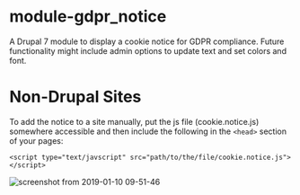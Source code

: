 # module-gdpr_notice
A Drupal 7 module to display a cookie notice for GDPR compliance. 
Future functionality might include admin options to update text and set colors and font.

# Non-Drupal Sites
To add the notice to a site manually, put the js file (cookie.notice.js) somewhere accessible and then include the following in the ```<head>``` section of your pages:
  
```
<script type="text/javscript" src="path/to/the/file/cookie.notice.js"></script>
```

![screenshot from 2019-01-10 09-51-46](https://user-images.githubusercontent.com/1031373/50976289-999ba680-14bd-11e9-98a9-30446f0506f4.png)
